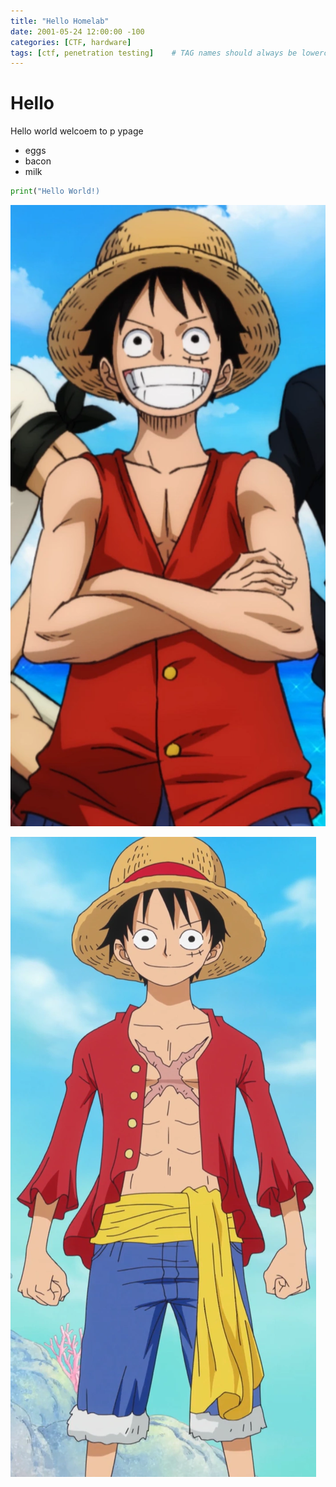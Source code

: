 ```yaml
--- 
title: "Hello Homelab"
date: 2001-05-24 12:00:00 -100
categories: [CTF, hardware]
tags: [ctf, penetration testing]    # TAG names should always be lowercase
---
```


# Hello

Hello world welcoem to p ypage 

* eggs
* bacon
* milk
```python
print("Hello World!)
```

![alt text](image.png)

![alt text](image-1.png)
